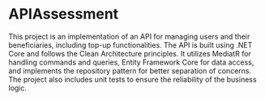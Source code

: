 # APIAssessment

This project is an implementation of an API for managing users and their beneficiaries, including top-up functionalities. The API is built using .NET Core and follows the Clean Architecture principles. It utilizes MediatR for handling commands and queries, Entity Framework Core for data access, and implements the repository pattern for better separation of concerns. The project also includes unit tests to ensure the reliability of the business logic.
